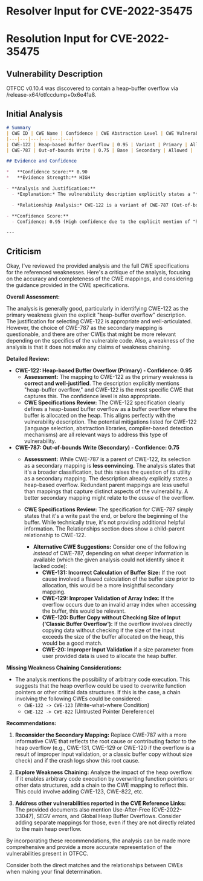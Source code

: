 # Resolver Input for CVE-2022-35475

# Resolution Input for CVE-2022-35475

## Vulnerability Description
OTFCC v0.10.4 was discovered to contain a heap-buffer overflow via /release-x64/otfccdump+0x6e41a8.

## Initial Analysis
```markdown
# Summary
| CWE ID | CWE Name | Confidence | CWE Abstraction Level | CWE Vulnerability Mapping Label | CWE-Vulnerability Mapping Notes |
|---|---|---|---|---|---|
| CWE-122 | Heap-based Buffer Overflow | 0.95 | Variant | Primary | Allowed |
| CWE-787 | Out-of-bounds Write | 0.75 | Base | Secondary | Allowed |

## Evidence and Confidence

*   **Confidence Score:** 0.90
*   **Evidence Strength:** HIGH

- **Analysis and Justification:**  
  - *Explanation:* The vulnerability description explicitly states a "**heap-buffer overflow**" in OTFCC v0.10.4. The CVE Reference Links Content Summary confirms this, detailing "**Heap Buffer Overflow**" issues due to improper bounds checking during memory manipulation on the heap, leading to potential arbitrary code execution. CWE-122 (Heap-based Buffer Overflow) is a Variant-level CWE that directly addresses this type of vulnerability, making it the most appropriate primary mapping. The MITRE mapping guidance allows this CWE entry. While CWE-787 (Out-of-bounds Write) is a broader classification, the evidence specifically points to a heap-based overflow, justifying the selection of CWE-122.

  - *Relationship Analysis:* CWE-122 is a variant of CWE-787 (Out-of-bounds Write) and a child of CWE-119 (Improper Restriction of Operations within the Bounds of a Memory Buffer). The relationship analysis shows that CWE-122 CanFollow other CWEs like CWE-825, CWE-824, CWE-823, and CWE-822, since heap overflows can lead to various memory corruption scenarios.

- **Confidence Score:**  
  - Confidence: 0.95 (High confidence due to the explicit mention of "heap-buffer overflow" and supporting details in the CVE Reference Links Content Summary)

---
```

## Criticism
Okay, I've reviewed the provided analysis and the full CWE specifications for the referenced weaknesses. Here's a critique of the analysis, focusing on the accuracy and completeness of the CWE mappings, and considering the guidance provided in the CWE specifications.

**Overall Assessment:**

The analysis is generally good, particularly in identifying CWE-122 as the primary weakness given the explicit "heap-buffer overflow" description. The justification for selecting CWE-122 is appropriate and well-articulated. However, the choice of CWE-787 as the secondary mapping is questionable, and there are other CWEs that might be more relevant depending on the specifics of the vulnerable code. Also, a weakness of the analysis is that it does not make any claims of weakness chaining.

**Detailed Review:**

*   **CWE-122: Heap-based Buffer Overflow (Primary) - Confidence: 0.95**
    *   **Assessment:** The mapping to CWE-122 as the primary weakness is **correct and well-justified**. The description explicitly mentions "heap-buffer overflow," and CWE-122 is the most specific CWE that captures this. The confidence level is also appropriate.
    *   **CWE Specifications Review:** The CWE-122 specification clearly defines a heap-based buffer overflow as a buffer overflow where the buffer is allocated on the heap. This aligns perfectly with the vulnerability description. The potential mitigations listed for CWE-122 (language selection, abstraction libraries, compiler-based detection mechanisms) are all relevant ways to address this type of vulnerability.
*   **CWE-787: Out-of-bounds Write (Secondary) - Confidence: 0.75**
    *   **Assessment:** While CWE-787 is a parent of CWE-122, its selection as a secondary mapping is **less convincing**. The analysis states that it's a broader classification, but this raises the question of its utility as a secondary mapping. The description already explicitly states a heap-based overflow. Redundant parent mappings are less useful than mappings that capture distinct aspects of the vulnerability. A better secondary mapping might relate to the *cause* of the overflow.
    *   **CWE Specifications Review:** The specification for CWE-787 simply states that it's a write past the end, or before the beginning of the buffer. While technically true, it's not providing additional helpful information. The Relationships section does show a child-parent relationship to CWE-122.

        *   **Alternative CWE Suggestions:** Consider one of the following *instead* of CWE-787, depending on what deeper information is available (which the given analysis could not identify since it lacked code):
            *   **CWE-131: Incorrect Calculation of Buffer Size:** If the root cause involved a flawed calculation of the buffer size prior to allocation, this would be a more insightful secondary mapping.
            *   **CWE-129: Improper Validation of Array Index:** If the overflow occurs due to an invalid array index when accessing the buffer, this would be relevant.
            *   **CWE-120: Buffer Copy without Checking Size of Input ('Classic Buffer Overflow'):**  If the overflow involves directly copying data without checking if the size of the input exceeds the size of the buffer allocated on the heap, this would be a good match.
            *   **CWE-20: Improper Input Validation** if a size parameter from user provided data is used to allocate the heap buffer.

**Missing Weakness Chaining Considerations:**

*   The analysis mentions the possibility of arbitrary code execution. This suggests that the heap overflow could be used to overwrite function pointers or other critical data structures. If this is the case, a chain involving the following CWEs could be considered:
    *   `CWE-122 -> CWE-123` (Write-what-where Condition)
    *   `CWE-122 -> CWE-822` (Untrusted Pointer Dereference)

**Recommendations:**

1.  **Reconsider the Secondary Mapping:** Replace CWE-787 with a more informative CWE that reflects the root cause or contributing factor to the heap overflow (e.g., CWE-131, CWE-129 or CWE-120 if the overflow is a result of improper input validation, or a classic buffer copy without size check) and if the crash logs show this root cause.

2.  **Explore Weakness Chaining:** Analyze the impact of the heap overflow. If it enables arbitrary code execution by overwriting function pointers or other data structures, add a chain to the CWE mapping to reflect this. This could involve adding CWE-123, CWE-822, etc.

3.  **Address other vulnerabilities reported in the CVE Reference Links:** The provided documents also mention Use-After-Free (CVE-2022-33047), SEGV errors, and Global Heap Buffer Overflows. Consider adding separate mappings for those, even if they are not directly related to the main heap overflow.

By incorporating these recommendations, the analysis can be made more comprehensive and provide a more accurate representation of the vulnerabilities present in OTFCC.

Consider both the direct matches and the relationships between CWEs
when making your final determination.
        
